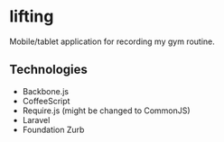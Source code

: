 lifting
=======

Mobile/tablet application for recording my gym routine.

## Technologies

- Backbone.js
- CoffeeScript
- Require.js (might be changed to CommonJS)
- Laravel
- Foundation Zurb